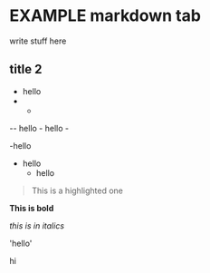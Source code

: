 # EXAMPLE markdown tab 

write stuff here 

## title 2 

- hello
- -
-- hello
    - hello 
    -

-hello
- hello
    - hello

>This is a highlighted one

**This is bold**

*this is in italics*

'hello'

hi


